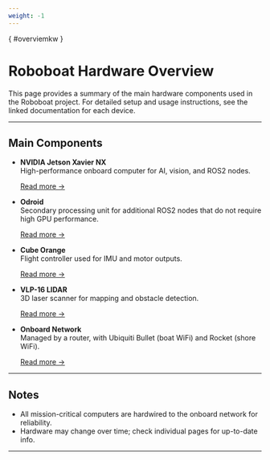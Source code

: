 ```yaml
---
weight: -1
---
```

[](){ #overviemkw }
# Roboboat Hardware Overview

This page provides a summary of the main hardware components used in the Roboboat project. For detailed setup and usage instructions, see the linked documentation for each device.

---

## Main Components

- **NVIDIA Jetson Xavier NX**  
    High-performance onboard computer for AI, vision, and ROS2 nodes.
    
    [Read more &rarr;](./jetson_xavier_nx.md)

- **Odroid**  
    Secondary processing unit for additional ROS2 nodes that do not require high GPU performance.

    [Read more &rarr;](./odroid.md)

- **Cube Orange**  
    Flight controller used for IMU and motor outputs.

    [Read more &rarr;](./cubeorange.md)

- **VLP-16 LIDAR**  
    3D laser scanner for mapping and obstacle detection.  

    [Read more &rarr;](./vlp16.md)

- **Onboard Network**  
    Managed by a router, with Ubiquiti Bullet (boat WiFi) and Rocket (shore WiFi).  

    [Read more &rarr;](./network.md)

---

## Notes

- All mission-critical computers are hardwired to the onboard network for reliability.
- Hardware may change over time; check individual pages for up-to-date info.

---
